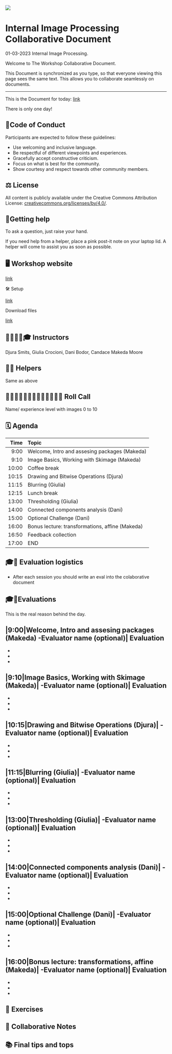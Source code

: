 ![](https://i.imgur.com/iywjz8s.png)


# Internal Image Processing Collaborative Document

01-03-2023 Internal Image Processing.

Welcome to The Workshop Collaborative Document.

This Document is synchronized as you type, so that everyone viewing this page sees the same text. This allows you to collaborate seamlessly on documents.

----------------------------------------------------------------------------

This is the Document for today: [link](<url>)

There is only one day!

## 👮Code of Conduct

Participants are expected to follow these guidelines:
* Use welcoming and inclusive language.
* Be respectful of different viewpoints and experiences.
* Gracefully accept constructive criticism.
* Focus on what is best for the community.
* Show courtesy and respect towards other community members.
 
## ⚖️ License

All content is publicly available under the Creative Commons Attribution License: [creativecommons.org/licenses/by/4.0/](https://creativecommons.org/licenses/by/4.0/).

## 🙋Getting help

To ask a question, just raise your hand.

If you need help from a helper, place a pink post-it note on your laptop lid. A helper will come to assist you as soon as possible.

## 🖥 Workshop website

[link](<url>)

🛠 Setup

[link](<url>)

Download files

[link](<url>)

## 👩‍🏫👩‍💻🎓 Instructors

Djura Smits, Giulia Crocioni, Dani Bodor, Candace Makeda Moore

## 🧑‍🙋 Helpers

Same as above  

## 👩‍💻👩‍💼👨‍🔬🧑‍🔬🧑‍🚀🧙‍♂️🔧 Roll Call
Name/ experience level with images 0 to 10

## 🗓️ Agenda
| Time | Topic |
|--:|:---|
|9:00|Welcome, Intro and assesing packages  (Makeda)|
|9:10|Image Basics, Working with Skimage (Makeda)|
|10:00|Coffee break|
|10:15|Drawing and Bitwise Operations (Djura)|
|11:15|Blurring (Giulia)|
|12:15|Lunch break|
|13:00|Thresholding (Giulia)|
|14:00|Connected components analysis (Dani)|
|15:00|Optional Challenge (Dani)|
|16:00|Bonus lecture: transformations, affine (Makeda)|
|16:50|Feedback collection|
|17:00|END|

 
 

## 🎓🏢 Evaluation logistics
* After each session you should write an eval into the colaborative document


## 🎓🔧Evaluations

 This is the real reason behind the day.
 
 |9:00|Welcome, Intro and assesing packages  (Makeda)
 -Evaluator name (optional)| Evaluation
 -
 -
 -
 -
 
|9:10|Image Basics, Working with Skimage (Makeda)|
-Evaluator name (optional)| Evaluation
 -
 -
 -
 -

|10:15|Drawing and Bitwise Operations (Djura)|
-Evaluator name (optional)| Evaluation
 -
 -
 -
 -
|11:15|Blurring (Giulia)|
-Evaluator name (optional)| Evaluation
 -
 -
 -
 -

|13:00|Thresholding (Giulia)|
-Evaluator name (optional)| Evaluation
 -
 -
 -
 -
|14:00|Connected components analysis (Dani)|
-Evaluator name (optional)| Evaluation
 -
 -
 -
 -
|15:00|Optional Challenge (Dani)|
-Evaluator name (optional)| Evaluation
 -
 -
 -
 -
|16:00|Bonus lecture: transformations, affine (Makeda)|
-Evaluator name (optional)| Evaluation
 -
 -
 -
 -


## 🔧 Exercises

## 🧠 Collaborative Notes

## 📚 Final tips and tops